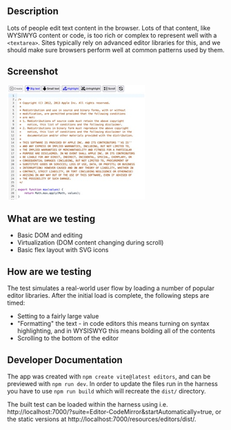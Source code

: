 ## Description

Lots of people edit text content in the browser. Lots of that content, like WYSIWYG content or code, is too rich or complex to represent well with a `<textarea>`. Sites typically rely on advanced editor libraries for this, and we should make sure browsers perform well at common patterns used by them.

## Screenshot

![screenshot](./screenshot.jpg)

## What are we testing

-   Basic DOM and editing
-   Virtualization (DOM content changing during scroll)
-   Basic flex layout with SVG icons

## How are we testing

The test simulates a real-world user flow by loading a number of popular editor libraries. After the initial load is complete, the following steps are timed:

-   Setting to a fairly large value
-   "Formatting" the text - in code editors this means turning on syntax highlighting, and in WYSISWYG this means bolding all of the contents
-   Scrolling to the bottom of the editor

## Developer Documentation

The app was created with `npm create vite@latest editors`, and can be previewed with `npm run dev`. In order to update the files run in the harness you have to use `npm run build` which will recreate the `dist/` directory.

The built test can be loaded within the harness using i.e. http://localhost:7000/?suite=Editor-CodeMirror&startAutomatically=true, or the static versions at http://localhost:7000/resources/editors/dist/.
